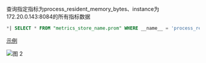 查询指定指标为process_resident_memory_bytes、instance为172.20.0.143:8084的所有指标数据
```SQL
*| SELECT * FROM "metrics_store_name.prom" WHERE __name__ = 'process_resident_memory_bytes' and element_at(__labels__, 'instance')='172.20.0.143:8084' limit all
```

[示例](https://sls.aliyun.com/doc/playground/demo.html?dest=/lognext/project/sls-mall/logsearch/sls-mall-k8s-metrics%3Fencode%3Dbase64%26queryString%3DKiB8IHNlbGVjdCAqIGZyb20gInNscy1tYWxsLWs4cy1tZXRyaWNzLnByb20iIHdoZXJlIF9fbmFtZV9fID0gJ3Byb2Nlc3NfcmVzaWRlbnRfbWVtb3J5X2J5dGVzJyBhbmQgZWxlbWVudF9hdChfX2xhYmVsc19fLCAnaW5zdGFuY2UnKT0nMTcyLjIwLjAuMTQzOjgwODQnIGxpbWl0IGFsbA%3D%3D%26metricStore%3Dtrue)


![图 2](/img/src/metrics/14.%E6%8C%87%E5%AE%9ALabel%E6%9D%A1%E4%BB%B6/f5fb65c0d40626f8ffbd3916cb00714921b101a53193e274ccb36a1993c8e4f6.png)  
